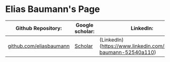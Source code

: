 # Elias Baumann's Page

Github Repository: | Google scholar: | LinkedIn:
--- | --- | ---
 [github.com/eliasbaumann](https://github.com/eliasbaumann)|[Scholar](https://scholar.google.de/citations?user=v03tZmoAAAAJ) | (LinkedIn)(https://www.linkedin.com/in/elias-baumann-52540a110)


